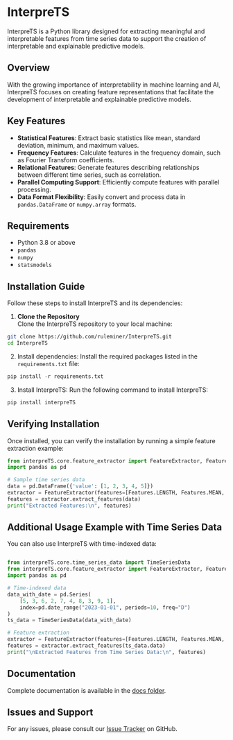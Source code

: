 # InterpreTS

InterpreTS is a Python library designed for extracting meaningful and interpretable features from time series data to support the creation of interpretable and explainable predictive models.

## Overview
With the growing importance of interpretability in machine learning and AI, InterpreTS focuses on creating feature representations that facilitate the development of interpretable and explainable predictive models.

## Key Features
- **Statistical Features**: Extract basic statistics like mean, standard deviation, minimum, and maximum values.
- **Frequency Features**: Calculate features in the frequency domain, such as Fourier Transform coefficients.
- **Relational Features**: Generate features describing relationships between different time series, such as correlation.
- **Parallel Computing Support**: Efficiently compute features with parallel processing.
- **Data Format Flexibility**: Easily convert and process data in `pandas.DataFrame` or `numpy.array` formats.

## Requirements
- Python 3.8 or above
- `pandas`
- `numpy`
- `statsmodels`

## Installation Guide
Follow these steps to install InterpreTS and its dependencies:

1. **Clone the Repository**  
   Clone the InterpreTS repository to your local machine:
   
```bash
git clone https://github.com/ruleminer/InterpreTS.git
cd InterpreTS
```

2. Install dependencies: Install the required packages listed in the `requirements.txt` file:

 ```python
 pip install -r requirements.txt
 ```

3. Install InterpreTS: Run the following command to install InterpreTS:

 ```python
 pip install interpreTS
 ```


## Verifying Installation
Once installed, you can verify the installation by running a simple feature extraction example:

 ```python
 from interpreTS.core.feature_extractor import FeatureExtractor, Features
 import pandas as pd

 # Sample time series data
 data = pd.DataFrame({'value': [1, 2, 3, 4, 5]})
 extractor = FeatureExtractor(features=[Features.LENGTH, Features.MEAN, Features.VARIANCE])
 features = extractor.extract_features(data)
 print("Extracted Features:\n", features)
 ```

## Additional Usage Example with Time Series Data
You can also use InterpreTS with time-indexed data:

 ```python

 from interpreTS.core.time_series_data import TimeSeriesData
 from interpreTS.core.feature_extractor import FeatureExtractor, Features
 import pandas as pd

 # Time-indexed data
 data_with_date = pd.Series(
     [5, 3, 6, 2, 7, 4, 8, 3, 9, 1],
     index=pd.date_range("2023-01-01", periods=10, freq="D")
 )
 ts_data = TimeSeriesData(data_with_date)

 # Feature extraction
 extractor = FeatureExtractor(features=[Features.LENGTH, Features.MEAN, Features.VARIANCE])
 features = extractor.extract_features(ts_data.data)
 print("\nExtracted Features from Time Series Data:\n", features)
 ```

## Documentation

Complete documentation is available in the [docs folder](./docs).


## Issues and Support

For any issues, please consult our [Issue Tracker](https://github.com/ruleminer/InterpreTS/issues) on GitHub.
